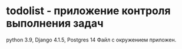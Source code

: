 # todolist - приложение контроля выполнения задач
python 3.9, 
Django 4.1.5, 
Postgres 14
Файл с окружением приложен. 
